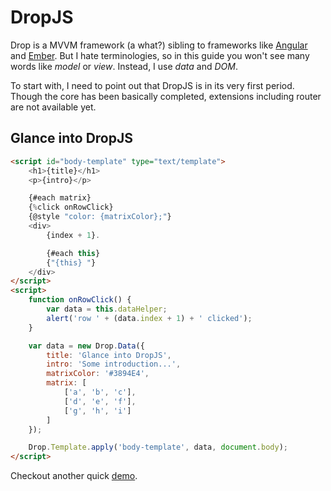 ﻿# DropJS

Drop is a MVVM framework (a what?) sibling to frameworks like [Angular](https://angularjs.org/) and [Ember](http://emberjs.com/). But I hate terminologies, so in this guide you won't see many words like _model_ or _view_. Instead, I use _data_ and _DOM_.

To start with, I need to point out that DropJS is in its very first period. Though the core has been basically completed, extensions including router are not available yet.

## Glance into DropJS

```html
<script id="body-template" type="text/template">
    <h1>{title}</h1>
    <p>{intro}</p>

    {#each matrix}
    {%click onRowClick}
    {@style "color: {matrixColor};"}
    <div>
        {index + 1}.

        {#each this}
        {"{this} "}
    </div>
</script>
<script>
    function onRowClick() {
        var data = this.dataHelper;
        alert('row ' + (data.index + 1) + ' clicked');
    }

    var data = new Drop.Data({
        title: 'Glance into DropJS',
        intro: 'Some introduction...',
        matrixColor: '#3894E4',
        matrix: [
            ['a', 'b', 'c'],
            ['d', 'e', 'f'],
            ['g', 'h', 'i']
        ]
    });

    Drop.Template.apply('body-template', data, document.body);
</script>
```

Checkout another quick [demo](https://rawgit.com/vilic/drop/master/demo/index.html).